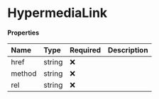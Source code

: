 # HypermediaLink

**Properties**

| Name   | Type   | Required | Description |
| :----- | :----- | :------- | :---------- |
| href   | string | ❌       |             |
| method | string | ❌       |             |
| rel    | string | ❌       |             |

<!-- This file was generated by liblab | https://liblab.com/ -->
